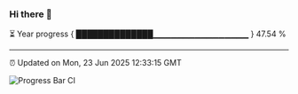 ### Hi there 👋

⏳ Year progress { ██████████████▁▁▁▁▁▁▁▁▁▁▁▁▁▁▁▁ } 47.54 %

---

⏰ Updated on Mon, 23 Jun 2025 12:33:15 GMT

![Progress Bar CI](https://github.com/liununu/liununu/workflows/Progress%20Bar%20CI/badge.svg)
